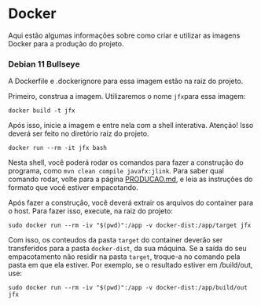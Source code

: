# Docker

Aqui estão algumas informações sobre como criar e utilizar as imagens Docker para a produção do projeto.

### Debian 11 Bullseye

A Dockerfile e .dockerignore para essa imagem estão na raiz do projeto.

Primeiro, construa a imagem. Utilizaremos o nome `jfx`para essa imagem:

```shell
docker build -t jfx
```

Após isso, inicie a imagem e entre nela com a shell interativa. Atenção! Isso deverá ser feito no diretório raiz do projeto.

```shell
docker run --rm -it jfx bash
```

Nesta shell, você poderá rodar os comandos para fazer a construção do programa, como `mvn clean compile javafx:jlink`.
Para saber qual comando rodar, volte para a página [PRODUCAO.md](PRODUCAO.md), e leia as instruções do formato que você estiver empacotando.

Após fazer a construção, você deverá extrair os arquivos do container para o host.
Para fazer isso, execute, na raiz do projeto:


```shell
sudo docker run --rm -iv "$(pwd)":/app -v docker-dist:/app/target jfx
```

Com isso, os conteudos da pasta `target` do container deverão ser transferidos para a pasta `docker-dist`, da sua máquina.
Se a saída do seu empacotamento não residir na pasta `target`, troque-a no comando pela pasta em que ela estiver. Por exemplo, se o resultado estiver em /build/out, use:

```shell
sudo docker run --rm -iv "$(pwd)":/app -v docker-dist:/app/build/out jfx
```